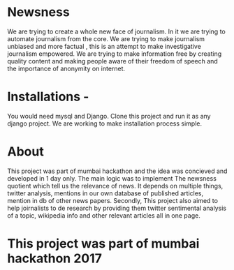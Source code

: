 # Newsness
 We are trying to create a whole new face of journalism.
 In it we are trying to automate journalism from the core.
 We are trying to make journalism unbiased and more factual , this is an attempt to make investigative journalism empowered.
 We are trying to make information free by creating quality content and making people aware of their freedom of speech and the importance of anonymity on internet.

# Installations - 

You would need mysql and Django. Clone this project and run it as any django project. We are working to make installation process simple. 

# About
This project was part of mumbai hackathon and the idea was concieved and developed in 1 day only. The main logic was to implement The newsness quotient which tell us the relevance of news. It depends on multiple things, twitter analysis, mentions in our own database of published articles, mention in db of other news papers. Secondly, This project also aimed to help joirnalists to de research by providing them twitter sentimental analysis of a topic, wikipedia info and other relevant articles all in one page.

# This project was part of mumbai hackathon 2017
